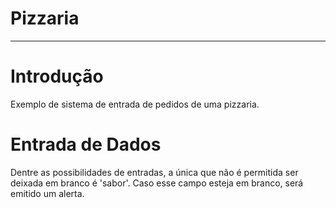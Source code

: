 # Pizzaria
****
Introdução
==========
Exemplo de sistema de entrada de pedidos de uma pizzaria.

Entrada de Dados
================
Dentre as possibilidades de entradas, a única que não é permitida ser deixada em branco é 'sabor'. Caso esse campo esteja em branco, será emitido um alerta.

